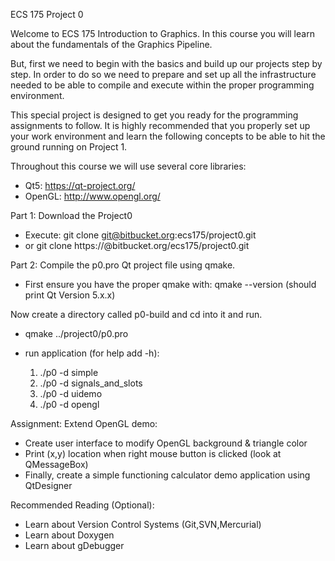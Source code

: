 ECS 175 Project 0

Welcome to ECS 175 Introduction to Graphics. In this course you will learn about the fundamentals of the Graphics Pipeline.

But, first we need to begin with the basics and build up our projects step by step. In order to do so we need to prepare and set up all the infrastructure needed to be able to compile and execute within the proper programming environment.

This special project is designed to get you ready for the programming assignments to follow. It is highly recommended that you properly set up your work environment and learn the following concepts to be able to hit the ground running on Project 1.

Throughout this course we will use several core libraries:

* Qt5: https://qt-project.org/
* OpenGL: http://www.opengl.org/

Part 1: Download the Project0 

* Execute: git clone git@bitbucket.org:ecs175/project0.git
* or git clone https://<username>@bitbucket.org/ecs175/project0.git

Part 2: Compile the p0.pro Qt project file using qmake.

* First ensure you have the proper qmake with: qmake --version (should print Qt Version 5.x.x)

Now create a directory called p0-build and cd into it and run.

* qmake ../project0/p0.pro
* run application (for help add -h): 

  1. ./p0 -d simple
  2. ./p0 -d signals_and_slots
  3. ./p0 -d uidemo
  4. ./p0 -d opengl

Assignment: Extend OpenGL demo:

* Create user interface to modify OpenGL background & triangle color
* Print (x,y) location when right mouse button is clicked (look at QMessageBox)
* Finally, create a simple functioning calculator demo application using QtDesigner


Recommended Reading (Optional):

* Learn about Version Control Systems (Git,SVN,Mercurial)
* Learn about Doxygen
* Learn about gDebugger
